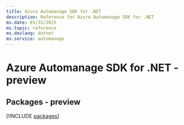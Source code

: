 ```yaml
---
title: Azure Automanage SDK for .NET
description: Reference for Azure Automanage SDK for .NET
ms.date: 03/31/2025
ms.topic: reference
ms.devlang: dotnet
ms.service: automanage
---
```

# Azure Automanage SDK for .NET - preview
## Packages - preview
[!INCLUDE [packages](automanage-index.md)]